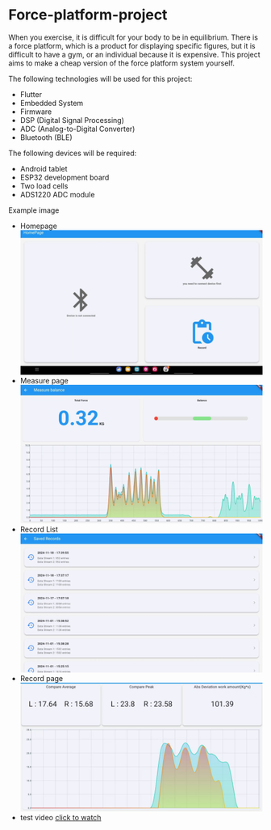 # Force-platform-project

When you exercise, it is difficult for your body to be in equilibrium. There is a force platform, which is a product for displaying specific figures, but it is difficult to have a gym, or an individual because it is expensive. This project aims to make a cheap version of the force platform system yourself.

The following technologies will be used for this project:

- Flutter
- Embedded System
- Firmware
- DSP (Digital Signal Processing)
- ADC (Analog-to-Digital Converter)
- Bluetooth (BLE)

The following devices will be required:

- Android tablet
- ESP32 development board
- Two load cells
- ADS1220 ADC module

Example image
- Homepage
![home page](https://github.com/edward5419/force_platform/raw/main/readme_data/home_page.jpg)
- Measure page
![measure page](https://github.com/edward5419/force_platform/raw/main/readme_data/measure_page.jpg)
- Record List
![record list](https://github.com/edward5419/force_platform/raw/main/readme_data/record_list.jpg)
- Record page
![record page](https://github.com/edward5419/force_platform/raw/main/readme_data/record_page.jpg)
- test video
  [click to watch](https://github.com/user-attachments/assets/1f390820-5fd3-4810-aa8d-b18d4df8a1db)


